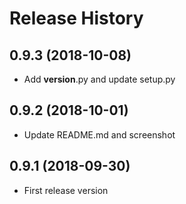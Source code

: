 Release History
===============

0.9.3 (2018-10-08)
------------------

- Add __version__.py and update setup.py

0.9.2 (2018-10-01)
------------------

- Update README.md and screenshot

0.9.1 (2018-09-30)
------------------

- First release version
